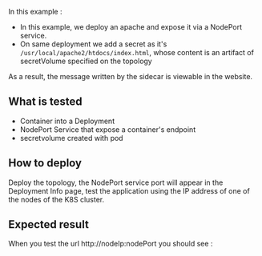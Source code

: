 In this example :
* In this example, we deploy an apache and expose it via a NodePort service.
* On same deployment we add a secret as it's `/usr/local/apache2/htdocs/index.html`, whose content is an artifact of secretVolume specified on the topology

As a result, the message written by the sidecar is viewable in the website.

## What is tested

* Container into a Deployment
* NodePort Service that expose a container's endpoint
* secretvolume created with pod


## How to deploy

Deploy the topology, the NodePort service port will appear in the Deployment Info page, test the application using the IP address of one of the nodes of the K8S cluster.

## Expected result

When you test the url http://nodeIp:nodePort you should see :


